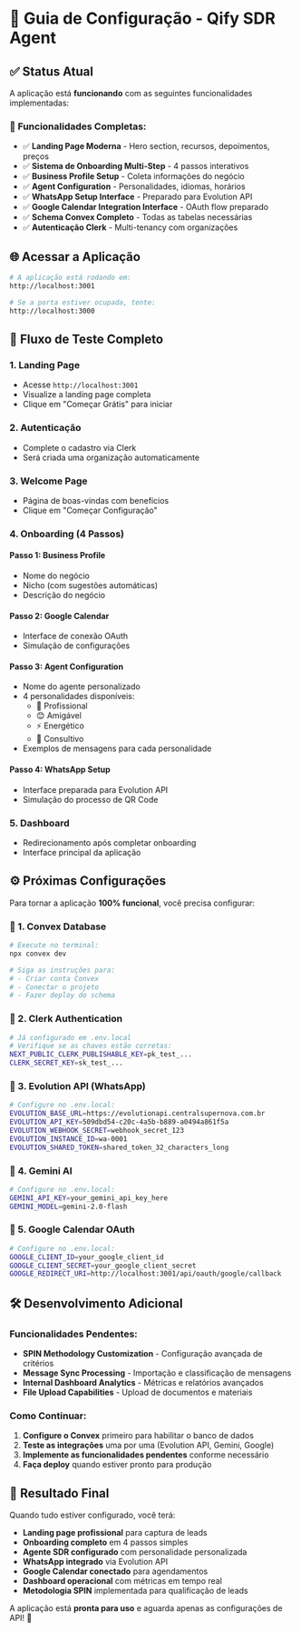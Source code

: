 # 🚀 Guia de Configuração - Qify SDR Agent

## ✅ **Status Atual**

A aplicação está **funcionando** com as seguintes funcionalidades implementadas:

### **🎯 Funcionalidades Completas:**
- ✅ **Landing Page Moderna** - Hero section, recursos, depoimentos, preços
- ✅ **Sistema de Onboarding Multi-Step** - 4 passos interativos
- ✅ **Business Profile Setup** - Coleta informações do negócio
- ✅ **Agent Configuration** - Personalidades, idiomas, horários
- ✅ **WhatsApp Setup Interface** - Preparado para Evolution API
- ✅ **Google Calendar Integration Interface** - OAuth flow preparado
- ✅ **Schema Convex Completo** - Todas as tabelas necessárias
- ✅ **Autenticação Clerk** - Multi-tenancy com organizações

## 🌐 **Acessar a Aplicação**

```bash
# A aplicação está rodando em:
http://localhost:3001

# Se a porta estiver ocupada, tente:
http://localhost:3000
```

## 🔄 **Fluxo de Teste Completo**

### **1. Landing Page**
- Acesse `http://localhost:3001`
- Visualize a landing page completa
- Clique em "Começar Grátis" para iniciar

### **2. Autenticação**
- Complete o cadastro via Clerk
- Será criada uma organização automaticamente

### **3. Welcome Page**
- Página de boas-vindas com benefícios
- Clique em "Começar Configuração"

### **4. Onboarding (4 Passos)**

#### **Passo 1: Business Profile**
- Nome do negócio
- Nicho (com sugestões automáticas)
- Descrição do negócio

#### **Passo 2: Google Calendar**
- Interface de conexão OAuth
- Simulação de configurações

#### **Passo 3: Agent Configuration**
- Nome do agente personalizado
- 4 personalidades disponíveis:
  - 🏢 Profissional
  - 😊 Amigável  
  - ⚡ Energético
  - 🎯 Consultivo
- Exemplos de mensagens para cada personalidade

#### **Passo 4: WhatsApp Setup**
- Interface preparada para Evolution API
- Simulação do processo de QR Code

### **5. Dashboard**
- Redirecionamento após completar onboarding
- Interface principal da aplicação

## ⚙️ **Próximas Configurações**

Para tornar a aplicação **100% funcional**, você precisa configurar:

### **🔗 1. Convex Database**
```bash
# Execute no terminal:
npx convex dev

# Siga as instruções para:
# - Criar conta Convex
# - Conectar o projeto
# - Fazer deploy do schema
```

### **🔐 2. Clerk Authentication**
```bash
# Já configurado em .env.local
# Verifique se as chaves estão corretas:
NEXT_PUBLIC_CLERK_PUBLISHABLE_KEY=pk_test_...
CLERK_SECRET_KEY=sk_test_...
```

### **📱 3. Evolution API (WhatsApp)**
```bash
# Configure no .env.local:
EVOLUTION_BASE_URL=https://evolutionapi.centralsupernova.com.br
EVOLUTION_API_KEY=509dbd54-c20c-4a5b-b889-a0494a861f5a
EVOLUTION_WEBHOOK_SECRET=webhook_secret_123
EVOLUTION_INSTANCE_ID=wa-0001
EVOLUTION_SHARED_TOKEN=shared_token_32_characters_long
```

### **🤖 4. Gemini AI**
```bash
# Configure no .env.local:
GEMINI_API_KEY=your_gemini_api_key_here
GEMINI_MODEL=gemini-2.0-flash
```

### **📅 5. Google Calendar OAuth**
```bash
# Configure no .env.local:
GOOGLE_CLIENT_ID=your_google_client_id
GOOGLE_CLIENT_SECRET=your_google_client_secret
GOOGLE_REDIRECT_URI=http://localhost:3001/api/oauth/google/callback
```

## 🛠️ **Desenvolvimento Adicional**

### **Funcionalidades Pendentes:**
- **SPIN Methodology Customization** - Configuração avançada de critérios
- **Message Sync Processing** - Importação e classificação de mensagens
- **Internal Dashboard Analytics** - Métricas e relatórios avançados
- **File Upload Capabilities** - Upload de documentos e materiais

### **Como Continuar:**
1. **Configure o Convex** primeiro para habilitar o banco de dados
2. **Teste as integrações** uma por uma (Evolution API, Gemini, Google)
3. **Implemente as funcionalidades pendentes** conforme necessário
4. **Faça deploy** quando estiver pronto para produção

## 🎉 **Resultado Final**

Quando tudo estiver configurado, você terá:

- **Landing page profissional** para captura de leads
- **Onboarding completo** em 4 passos simples  
- **Agente SDR configurado** com personalidade personalizada
- **WhatsApp integrado** via Evolution API
- **Google Calendar conectado** para agendamentos
- **Dashboard operacional** com métricas em tempo real
- **Metodologia SPIN** implementada para qualificação de leads

A aplicação está **pronta para uso** e aguarda apenas as configurações de API! 🚀